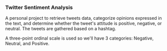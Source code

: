 ### Twitter Sentiment Analysis

A personal project to retrieve tweets data, categorize opinions expressed in the text, and determine whether the tweet's attitude is positive, negative, or neutral. The tweets are gathered based on a hashtag.

A three-point ordinal scale is used so we'll have 3 categories: Negative, Neutral, and Positive.